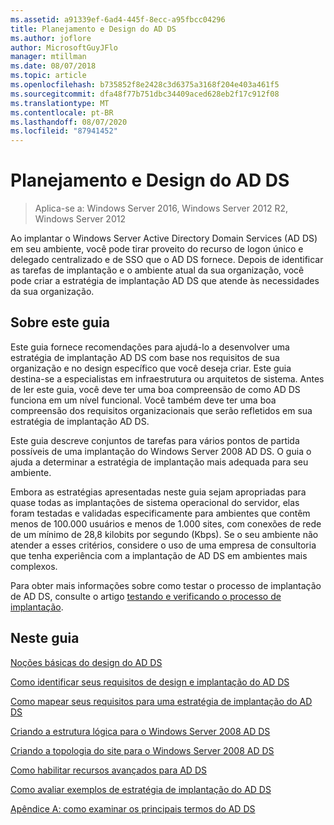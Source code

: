```yaml
---
ms.assetid: a91339ef-6ad4-445f-8ecc-a95fbcc04296
title: Planejamento e Design do AD DS
ms.author: joflore
author: MicrosoftGuyJFlo
manager: mtillman
ms.date: 08/07/2018
ms.topic: article
ms.openlocfilehash: b735852f8e2428c3d6375a3168f204e403a461f5
ms.sourcegitcommit: dfa48f77b751dbc34409aced628eb2f17c912f08
ms.translationtype: MT
ms.contentlocale: pt-BR
ms.lasthandoff: 08/07/2020
ms.locfileid: "87941452"
---
```

# <a name="ad-ds-design-and-planning"></a>Planejamento e Design do AD DS

> Aplica-se a: Windows Server 2016, Windows Server 2012 R2, Windows Server 2012

Ao implantar o Windows Server Active Directory Domain Services (AD DS) em seu ambiente, você pode tirar proveito do recurso de logon único e delegado centralizado e de SSO que o AD DS fornece. Depois de identificar as tarefas de implantação e o ambiente atual da sua organização, você pode criar a estratégia de implantação AD DS que atende às necessidades da sua organização.

## <a name="about-this-guide"></a>Sobre este guia

Este guia fornece recomendações para ajudá-lo a desenvolver uma estratégia de implantação AD DS com base nos requisitos de sua organização e no design específico que você deseja criar. Este guia destina-se a especialistas em infraestrutura ou arquitetos de sistema. Antes de ler este guia, você deve ter uma boa compreensão de como AD DS funciona em um nível funcional. Você também deve ter uma boa compreensão dos requisitos organizacionais que serão refletidos em sua estratégia de implantação AD DS.

Este guia descreve conjuntos de tarefas para vários pontos de partida possíveis de uma implantação do Windows Server 2008 AD DS. O guia o ajuda a determinar a estratégia de implantação mais adequada para seu ambiente.

Embora as estratégias apresentadas neste guia sejam apropriadas para quase todas as implantações de sistema operacional do servidor, elas foram testadas e validadas especificamente para ambientes que contêm menos de 100.000 usuários e menos de 1.000 sites, com conexões de rede de um mínimo de 28,8 kilobits por segundo (Kbps). Se o seu ambiente não atender a esses critérios, considere o uso de uma empresa de consultoria que tenha experiência com a implantação de AD DS em ambientes mais complexos.

Para obter mais informações sobre como testar o processo de implantação de AD DS, consulte o artigo [testando e verificando o processo de implantação](/previous-versions/windows/it-pro/windows-server-2003/cc772722(v=ws.10)).

## <a name="in-this-guide"></a>Neste guia

[Noções básicas do design do AD DS](Understanding-AD-DS-Design.md)

[Como identificar seus requisitos de design e implantação do AD DS](Identifying-Your-AD-DS-Design-and-Deployment-Requirements.md)

[Como mapear seus requisitos para uma estratégia de implantação do AD DS](Mapping-Your-Requirements-to-an-AD-DS-Deployment-Strategy.md)

[Criando a estrutura lógica para o Windows Server 2008 AD DS](Designing-the-Logical-Structure.md)

[Criando a topologia do site para o Windows Server 2008 AD DS](Designing-the-Site-Topology.md)

[Como habilitar recursos avançados para AD DS](Enabling-Advanced-Features-for-AD-DS.md)

[Como avaliar exemplos de estratégia de implantação do AD DS](Evaluating-AD-DS-Deployment-Strategy-Examples.md)

[Apêndice A: como examinar os principais termos do AD DS](Appendix-A--Reviewing-Key-AD-DS-Terms.md)
